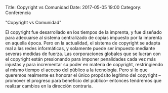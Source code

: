 Title: Copyright vs Comunidad
Date: 2017-05-05 19:00
Category: Conferencia

"Copyright vs Comunidad"

El copyright fue desarrollado en los tiempos de la imprenta, y fue diseñado para adecuarse al sistema centralizado de copias impuesto por la imprenta en aquella época. Pero en la actualidad, el sistema de copyright se adapta mal a las redes informáticas, y solamente puede ser impuesto mediante severas medidas de fuerza. Las corporaciones globales que se lucran con el copyright están presionando para imponer penalidades cada vez más injustas y para incrementar su poder en materia de copyright, restringiendo al mismo tiempo el acceso del público a la tecnología. Pero si lo que queremos realmente es honorar el único propósito legítimo del copyright –promover el progreso para beneficio del público– entonces tendremos que realizar cambios en la dirección contraria.
